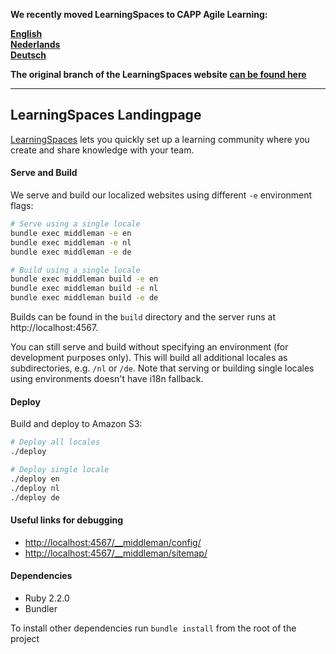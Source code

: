 **We recently moved LearningSpaces to CAPP Agile Learning:**

**[English](https://en.defacto.nl/capp-agile-learning/)**    
**[Nederlands](https://www.defacto.nl/capp-agile-learning/)**  
**[Deutsch](https://www.defactolearning.de/capp-agile-learning/)**  

**The original branch of the LearningSpaces website [can be found here](https://github.com/DefactoSoftware/LearningSpaces-Landing/tree/original)**

---

## LearningSpaces Landingpage

[LearningSpaces](https://learningspaces.io) lets you quickly set up a learning community where you create and share knowledge with your team.

#### Serve and Build
We serve and build our localized websites using different `-e` environment flags:

```bash
# Serve using a single locale
bundle exec middleman -e en
bundle exec middleman -e nl
bundle exec middleman -e de

# Build using a single locale
bundle exec middleman build -e en
bundle exec middleman build -e nl
bundle exec middleman build -e de
```

Builds can be found in the `build` directory and the server runs at http://localhost:4567.

You can still serve and build without specifying an environment (for development purposes only). This will build all additional locales as subdirectories, e.g. `/nl` or `/de`.
Note that serving or building single locales using environments doesn't have i18n fallback.

#### Deploy
Build and deploy to Amazon S3:
```bash
# Deploy all locales
./deploy

# Deploy single locale
./deploy en
./deploy nl
./deploy de
```

#### Useful links for debugging

- [http://localhost:4567/__middleman/config/](http://localhost:4567/__middleman/config/)
- [http://localhost:4567/__middleman/sitemap/](http://localhost:4567/__middleman/sitemap/)

#### Dependencies

- Ruby 2.2.0
- Bundler

To install other dependencies run `bundle install` from the root of the project

